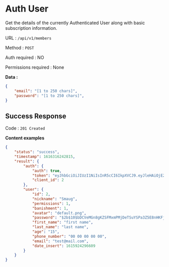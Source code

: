 # Auth User

Get the details of the currently Authenticated User along with basic subscription information.

URL : `/api/v1/members`

Method : `POST`

Auth required : NO

Permissions required : None

**Data :**

```json
{
    "email": "[1 to 250 chars]",
    "password": "[1 to 250 chars]",
}
```

## Success Response

Code : `201 Created`

**Content examples**

```json
{
    "status": "success",
    "timestamp": 1616316242815,
    "result": {
        "auth": {
            "auth": true,
            "token": "eyJhbGciOiJIUzI1NiIsInR5cCI6IkpXVCJ9.eyJleHAiOjE2MTYzMzc4NDIsImV4cGlyZXNJbiI6MjAwMDAsInVzZXJJZCI6MiwidXNlclBlcm1pc3Npb25zIjoxLCJpYXQiOjE2MTYzMTYyNDJ9.KvVubThCfOvlp0o0_gg_VR_f0fToeS2aueLwHqu-oGM",
            "client_id": 2
        },
        "user": {
            "id": 2,
            "nickname": "Smaug",
            "permissions": 1,
            "banishment": 1,
            "avatar": "default.png",
            "password": "$2b$10$bDCVeMGn8gKZSFMxmPMjDeTSuYSPa3Z5E8nHKFjd1exg1JV1K7iNi",
            "first_name": "first name",
            "last_name": "last name",
            "age": "15",
            "phone_number": "00 00 00 00 00",
            "email": "test@mail.com",
            "date_insert": 1615924296609
        }
    }
}
```
